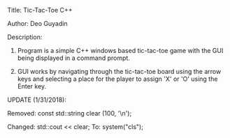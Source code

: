 Title: Tic-Tac-Toe C++

Author: Deo Guyadin

Description:

1) Program is a simple C++ windows based tic-tac-toe game with the GUI being displayed in a command prompt.

2) GUI works by navigating through the tic-tac-toe board using the arrow keys and selecting a place for the player to assign 'X' or 'O' using the Enter key.



UPDATE (1/31/2018):

  Removed: const std::string clear (100, '\n');
  
  Changed: std::cout << clear;
  To: system("cls");

